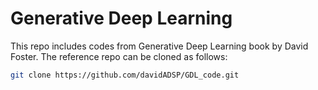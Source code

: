 # Generative Deep Learning

This repo includes codes from Generative Deep Learning book by David Foster. The reference repo can be cloned as follows:

```sh
git clone https://github.com/davidADSP/GDL_code.git
```
